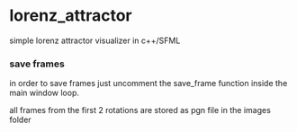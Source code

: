 # lorenz_attractor
simple lorenz attractor visualizer in c++/SFML

### save frames
in order to save frames just uncomment the save_frame function inside the main window loop.

all frames from the first 2 rotations are stored as pgn file in the images folder